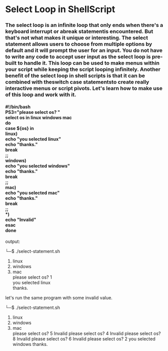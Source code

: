 <h1>Select Loop in ShellScript</h1>
<p>
<h3>The select loop is an infinite loop that only ends when there's a keyboard interrupt or abreak statementis encountered. But that's not what makes it unique or interesting. The select statement allows users to choose from multiple options by default and it will prompt the user for an input. You do not have to write any code to accept user input as the select loop is pre-built to handle it. This loop can be used to make menus within your script while keeping the script looping infinitely. Another benefit of the select loop in shell scripts is that it can be combined with theswitch case statementsto create really interactive menus or script pivots. Let's learn how to make use of this loop and work with it.</h3>

<h4>
#!/bin/bash<br>
PS3="please select os? "<br>
select os in linux windows mac<br>
do<br>
  case ${os} in<br>
    linux)<br>
      echo "you selected linux"<br>
      echo "thanks."<br>
      break<br>
      ;;<br>
    windows)<br>
      echo "you selected windows"<br>
      echo "thanks."<br>
      break<br>
      ;;<br>
    mac)<br>
      echo "you selected mac"<br>
      echo "thanks."<br>
      break<br>
      ;;<br>
    *)<br>
      echo "Invalid"<br>
  esac<br>
done</h4>



output:<br>


└─$ ./select-statement.sh<br>
1) linux<br>
2) windows<br>
3) mac<br>
please select os? 1<br>
you selected linux<br>
thanks.<br>

let's run the same program with some invalid value.<br>


└─$ ./select-statement.sh<br>
1) linux<br>
2) windows<br>
3) mac<br>
please select os? 5
Invalid
please select os? 4
Invalid
please select os? 8
Invalid
please select os? 6
Invalid
please select os? 2
you selected windows
thanks.

</p>